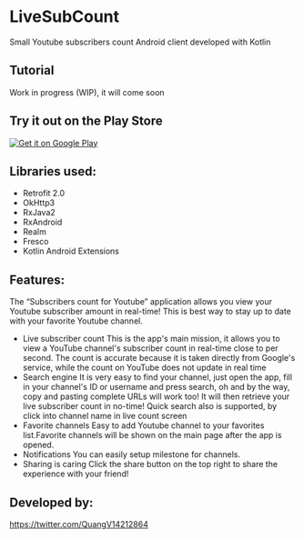 # LiveSubCount
Small Youtube subscribers count Android client developed with Kotlin
## Tutorial 
Work in progress (WIP), it will come soon
## Try it out on the Play Store
[![Get it on Google Play][googleplay_store_badge]][demo_app]
## Libraries used:
- Retrofit 2.0
- OkHttp3
- RxJava2
- RxAndroid
- Realm
- Fresco
- Kotlin Android Extensions
## Features:
The “Subscribers count for Youtube” application allows you view your Youtube subscriber amount in real-time! This is best way to stay up to date with your favorite Youtube channel.

- Live subscriber count
This is the app's main mission, it allows you to view a YouTube channel's subscriber count in real-time close to per second. The count is accurate because it is taken directly from Google's service, while the count on YouTube does not update in real time
- Search engine
It is very easy to find your channel, just open the app, fill in your channel's ID or username and press search, oh and by the way, copy and pasting complete URLs will work too! It will then retrieve your live subscriber count in no-time! 
Quick search also is supported, by click into channel name in live count screen
- Favorite channels
Easy to add Youtube channel to your favorites list.Favorite channels will be shown on the main page after the app is opened.
- Notifications
You can easily setup milestone for channels.
- Sharing is caring
Click the share button on the top right to share the experience with your friend!
## Developed by: 
https://twitter.com/QuangV14212864

[googleplay_store_badge]: http://www.android.com/images/brand/get_it_on_play_logo_large.png
[demo_app]: https://play.google.com/store/apps/details?id=net.live.sub&referrer=utm_source%3Dgithub
